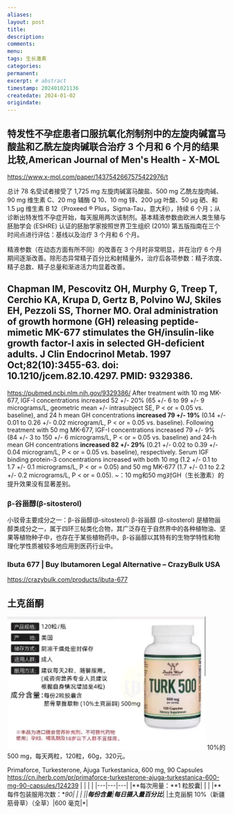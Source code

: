 ```yaml
---
aliases:
layout: post
title:
description:
comments:
menu:
tags: 生长激素
categories:
permanent: 
excerpt: # abstract
timestamp: 202401021136
createdate: 2024-01-02
origindate: 
---
```


## 特发性不孕症患者口服抗氧化剂制剂中的左旋肉碱富马酸盐和乙酰左旋肉碱联合治疗 3 个月和 6 个月的结果比较,American Journal of Men's Health - X-MOL
https://www.x-mol.com/paper/1437542667575422976/t

总计 78 名受试者接受了 1,725 mg 左旋肉碱富马酸盐、500 mg 乙酰左旋肉碱、90 mg 维生素 C、20 mg 辅酶 Q 10、10 mg 锌、200 µg 叶酸、50 µg 硒、和 1.5 µg 维生素 B 12（Proxeed ® Plus，Sigma-Tau，意大利），持续 6 个月；从诊断出特发性不孕症开始，每天服用两次该制剂。基本精液参数由欧洲人类生殖与胚胎学会 (ESHRE) 认证的胚胎学家按照世界卫生组织 (2010) 第五版指南在三个时间点进行评估：基线以及治疗 3 个月和 6 个月。

精液参数（在动态方面有所不同）的改善在 3 个月时非常明显，并在治疗 6 个月期间逐渐改善。除形态异常精子百分比和射精量外，治疗后各项参数：精子浓度、精子总数、精子总量和渐进活力均显着改善。

## Chapman IM, Pescovitz OH, Murphy G, Treep T, Cerchio KA, Krupa D, Gertz B, Polvino WJ, Skiles EH, Pezzoli SS, Thorner MO. Oral administration of growth hormone (GH) releasing peptide-mimetic MK-677 stimulates the GH/insulin-like growth factor-I axis in selected GH-deficient adults. J Clin Endocrinol Metab. 1997 Oct;82(10):3455-63. doi: 10.1210/jcem.82.10.4297. PMID: 9329386.
https://pubmed.ncbi.nlm.nih.gov/9329386/
After treatment with 10 mg MK-677, IGF-I concentrations increased 52 +/- 20% (65 +/- 6 to 99 +/- 9 micrograms/L, geometric mean +/- intrasubject SE, P < or = 0.05 vs. baseline), and 24 h mean GH concentrations **increased 79 +/- 19%** (0.14 +/- 0.01 to 0.26 +/- 0.02 microgram/L, P < or = 0.05 vs. baseline). Following treatment with 50 mg MK-677, IGF-I concentrations increased 79 +/- 9% (84 +/- 3 to 150 +/- 6 micrograms/L, P < or = 0.05 vs. baseline) and 24-h mean GH concentrations **increased 82 +/- 29%** (0.21 +/- 0.02 to 0.39 +/- 0.04 microgram/L, P < or = 0.05 vs. baseline), respectively. Serum IGF binding protein-3 concentrations increased with both 10 mg (1.2 +/- 0.1 to 1.7 +/- 0.1 micrograms/L, P < or = 0.05) and 50 mg MK-677 (1.7 +/- 0.1 to 2.2 +/- 0.2 micrograms/L, P < or = 0.05).
~：10 mg和50 mg对GH（生长激素）的提升效果没有显著差别。

### β-谷甾醇(β-sitosterol)
小驳骨主要成分之一：β-谷甾醇(β-sitosterol)
β-谷甾醇 (β-sitosterol) 是植物甾醇类成分之一，属于四环三帖类化合物，其广泛存在于自然界中的各种植物油、坚果等植物种子中，也存在于某些植物药中。β-谷甾醇以其特有的生物学特性和物理化学性质被较多地应用到医药行业中。

### Ibuta 677 | Buy Ibutamoren Legal Alternative – CrazyBulk USA
https://crazybulk.com/products/ibuta-677

## 土克甾酮
![](../images/Pasted%20image%2020240103084035.png)
10%的500 mg，每天两粒，120粒，60g，320元。

Primaforce, Turkesterone, Ajuga Turkestanica, 600 mg, 90 Capsules
https://cn.iherb.com/pr/primaforce-turkesterone-ajuga-turkestanica-600-mg-90-capsules/124239
|   |   |   |
|---|---|---|
|**每次用量：**1 粒胶囊|   |   |
|**每件包装服用次数：**90|   |   |
||**每份含量**|**每日摄入量百分比***|
|土克甾酮 10%（新疆筋骨草）（全草）|600 毫克|*|